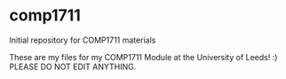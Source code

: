 # comp1711
Initial repository for COMP1711 materials

These are my files for my COMP1711 Module at the University of Leeds! :)
PLEASE DO NOT EDIT ANYTHING.
